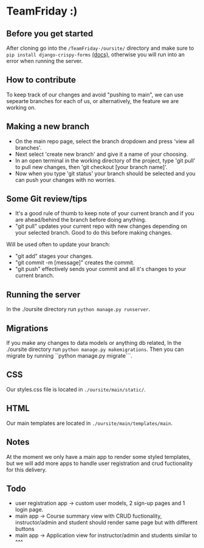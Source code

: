 # TeamFriday :)

## Before you get started 

After cloning go into the `/TeamFriday-/oursite/` directory and make sure to ```pip install django-crispy-forms``` [(docs)](https://django-crispy-forms.readthedocs.io/en/latest/install.html), otherwise you will run into an error when running the server.

## How to contribute
To keep track of our changes and avoid "pushing to main", we can use sepearte branches for each of us, or alternatively, the feature we are working on.

## Making a new branch
- On the main repo page, select the branch dropdown and press 'view all branches'.
- Next select 'create new branch' and give it a name of your choosing.
- In an open terminal in the working directory of the project, type 'git pull' to pull new changes, then 'git checkout [your branch name]'.
- Now when you type 'git status' your branch should be selected and you can push your changes with no worries.

## Some Git review/tips
- It's a good rule of thumb to keep note of your current branch and if you are ahead/behind the branch before doing anything.
- "git pull" updates your current repo with new changes depending on your selected branch. Good to do this before making changes.

Will be used often to update your branch:
- "git add" stages your changes.
- "git commit -m [message]" creates the commit.
- "git push" effectively sends your commit and all it's changes to your current branch.

## Running the server

In the ./oursite directory run ```python manage.py runserver```.

## Migrations
If you make any changes to data models or anything db related, In the ./oursite directory run ```python manage.py makemigrations```.
Then you can migrate by running ``python manage.py migrate```.

## CSS

Our styles.css file is located in `./oursite/main/static/`.

## HTML

Our main templates are located in `./oursite/main/templates/main`.

## Notes
At the moment we only have a main app to render some styled templates, but we will add more apps to handle user registration and crud fuctionality for this delivery.

## Todo
- user registration app -> custom user models, 2 sign-up pages and 1 login page.
- main app -> Course summary view with CRUD fuctionality, instructor/admin and student should render same page but with different buttons
- main app -> Application view for instructor/admin and students similar to ^^^
